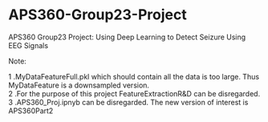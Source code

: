 # APS360-Group23-Project
APS360 Group23 Project: Using Deep Learning to Detect Seizure Using EEG Signals

Note: 

1 .MyDataFeatureFull.pkl which should contain all the data is too large. Thus MyDataFeature is a downsampled version.             
2 .For the purpose of this project FeatureExtractionR&D can be disregarded.                                    
3 .APS360_Proj.ipnyb can be disregarded. The new version of interest is APS360Part2
